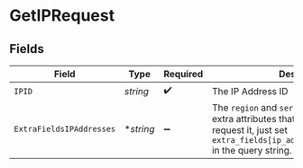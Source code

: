 # GetIPRequest


## Fields

| Field                                                                                                                                                                   | Type                                                                                                                                                                    | Required                                                                                                                                                                | Description                                                                                                                                                             |
| ----------------------------------------------------------------------------------------------------------------------------------------------------------------------- | ----------------------------------------------------------------------------------------------------------------------------------------------------------------------- | ----------------------------------------------------------------------------------------------------------------------------------------------------------------------- | ----------------------------------------------------------------------------------------------------------------------------------------------------------------------- |
| `IPID`                                                                                                                                                                  | *string*                                                                                                                                                                | :heavy_check_mark:                                                                                                                                                      | The IP Address ID                                                                                                                                                       |
| `ExtraFieldsIPAddresses`                                                                                                                                                | **string*                                                                                                                                                               | :heavy_minus_sign:                                                                                                                                                      | The `region` and `server` are provided as extra attributes that is lazy loaded. To request it, just set `extra_fields[ip_addresses]=region,server` in the query string. |